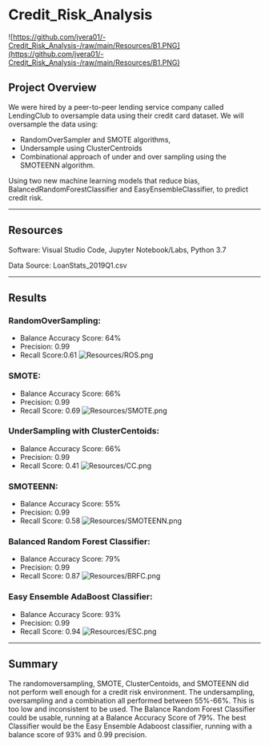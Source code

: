 # Credit_Risk_Analysis

![https://github.com/jvera01/-Credit_Risk_Analysis-/raw/main/Resources/B1.PNG](https://github.com/jvera01/-Credit_Risk_Analysis-/raw/main/Resources/B1.PNG)

## <b>Project Overview</b>
We were hired by a peer-to-peer lending service company called LendingClub to oversample data using their credit card dataset. We will oversample the data using: 

- RandomOverSampler and SMOTE algorithms, 
- Undersample using ClusterCentroids 
- Combinational approach of under and over sampling using the SMOTEENN algorithm. 

Using two new machine learning models that reduce bias, BalancedRandomForestClassifier and EasyEnsembleClassifier, to predict credit risk.
___
## <b>Resources</b>
Software: Visual Studio Code, Jupyter Notebook/Labs, Python 3.7

Data Source: LoanStats_2019Q1.csv

___
## <b>Results</b>

### RandomOverSampling:
* Balance Accuracy Score: 64%
* Precision: 0.99
* Recall Score:0.61
![Resources/ROS.png](Resources/ROS.png)

### SMOTE:
* Balance Accuracy Score: 66%
* Precision: 0.99
* Recall Score: 0.69
![Resources/SMOTE.png](Resources/SMOTE.png)

### UnderSampling with ClusterCentoids:
* Balance Accuracy Score: 66%
* Precision: 0.99
* Recall Score: 0.41
![Resources/CC.png](Resources/CC.png)

### SMOTEENN:
* Balance Accuracy Score: 55%
* Precision: 0.99
* Recall Score: 0.58
![Resources/SMOTEENN.png](Resources/SMOTEENN.png)

### Balanced Random Forest Classifier:
* Balance Accuracy Score: 79%
* Precision: 0.99
* Recall Score: 0.87
![Resources/BRFC.png](Resources/BRFC.png)

### Easy Ensemble AdaBoost Classifier:
* Balance Accuracy Score: 93%
* Precision: 0.99
* Recall Score: 0.94
![Resources/ESC.png](Resources/ESC.png)

___
## <b>Summary</b>

The randomoversampling, SMOTE, ClusterCentoids, and SMOTEENN did not perform well enough for a credit risk environment. The undersampling, oversampling and a combination all performed between 55%-66%. This is too low and inconsistent to be used. The Balance Random Forest Classifier could be usable, running at a Balance Accuracy Score of 79%. The best Classifier would be the Easy Ensemble Adaboost classifier, running with a balance score of 93% and 0.99 precision.
